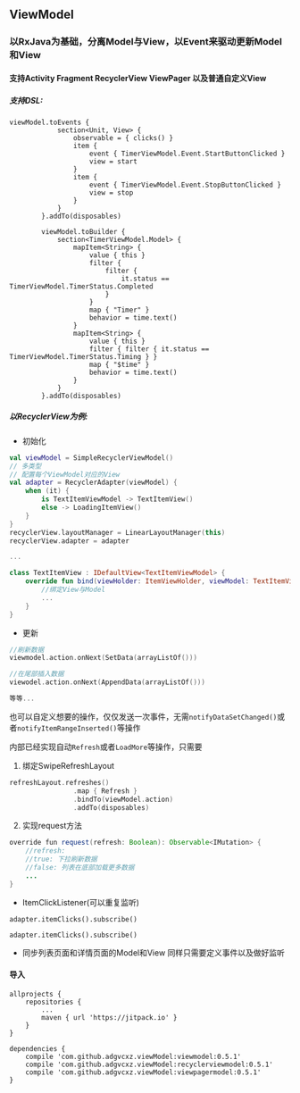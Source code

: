 ## ViewModel 

### 以RxJava为基础，分离Model与View，以Event来驱动更新Model和View

#### 支持Activity Fragment RecyclerView ViewPager 以及普通自定义View

##### 支持DSL:

```koltin
viewModel.toEvents {
            section<Unit, View> {
                observable = { clicks() }
                item {
                    event { TimerViewModel.Event.StartButtonClicked }
                    view = start
                }
                item {
                    event { TimerViewModel.Event.StopButtonClicked }
                    view = stop
                }
            }
        }.addTo(disposables)

        viewModel.toBuilder {
            section<TimerViewModel.Model> {
                mapItem<String> {
                    value { this }
                    filter {
                        filter {
                            it.status == TimerViewModel.TimerStatus.Completed
                        }
                    }
                    map { "Timer" }
                    behavior = time.text()
                }
                mapItem<String> {
                    value { this }
                    filter { filter { it.status == TimerViewModel.TimerStatus.Timing } }
                    map { "$time" }
                    behavior = time.text()
                }
            }
        }.addTo(disposables)
```

##### 以RecyclerView为例:

* 初始化

```kotlin
val viewModel = SimpleRecyclerViewModel()
// 多类型
// 配置每个ViewModel对应的View
val adapter = RecyclerAdapter(viewModel) {
    when (it) {
        is TextItemViewModel -> TextItemView()
        else -> LoadingItemView()
    }
}
recyclerView.layoutManager = LinearLayoutManager(this)
recyclerView.adapter = adapter

...

class TextItemView : IDefaultView<TextItemViewModel> {
    override fun bind(viewHolder: ItemViewHolder, viewModel: TextItemViewModel, position: Int) {
        //绑定View与Model
        ...
    }
}
```

* 更新
```kotlin
//刷新数据
viewmodel.action.onNext(SetData(arrayListOf()))

//在尾部插入数据
viewodel.action.onNext(AppendData(arrayListOf()))

等等...
```
也可以自定义想要的操作，仅仅发送一次事件，无需`notifyDataSetChanged()`或者`notifyItemRangeInserted()`等操作

内部已经实现自动`Refresh`或者`LoadMore`等操作，只需要
1. 绑定SwipeRefreshLayout
```kotlin
refreshLayout.refreshes()
                .map { Refresh }
                .bindTo(viewModel.action)
                .addTo(disposables)
```
2. 实现request方法
```java
override fun request(refresh: Boolean): Observable<IMutation> {
    //refresh: 
    //true: 下拉刷新数据
    //false: 列表在底部加载更多数据
    ...
}
```

* ItemClickListener(可以重复监听)

```
adapter.itemClicks().subscribe()

adapter.itemClicks().subscribe()
```

* 同步列表页面和详情页面的Model和View 同样只需要定义事件以及做好监听


#### 导入
	allprojects {
        repositories {
            ...
            maven { url 'https://jitpack.io' }
        }
	}
	
	dependencies {
	    compile 'com.github.adgvcxz.viewModel:viewmodel:0.5.1'
        compile 'com.github.adgvcxz.viewModel:recyclerviewmodel:0.5.1'
        compile 'com.github.adgvcxz.viewModel:viewpagermodel:0.5.1'
    }